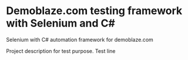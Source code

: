 # Demoblaze.com testing framework with Selenium and C#
Selenium with C# automation framework for demoblaze.com

Project description for test purpose.
Test line
